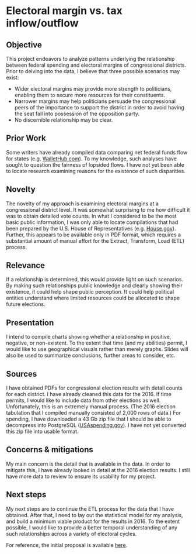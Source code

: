 # Electoral margin vs. tax inflow/outflow

## Objective
This project endeavors to analyze patterns underlying the relationship between federal spending and electoral margins of congressional districts. Prior to delving into the data, I believe that three possible scenarios may exist:
<ul><li>Wider electoral margins may provide more strength to politicians, enabling them to secure more resources for their constituents.</li>
<li>Narrower margins may help politicians persuade the congressional peers of the importance to support the district in order to avoid having the seat fall into possession of the opposition party.</li>
<li>No discernible relationship may be clear.</li></ul>

## Prior Work
Some writers have already compiled data comparing net federal funds flow for states (e.g. <a href="https://wallethub.com/edu/states-most-least-dependent-on-the-federal-government/2700/">WalletHub.com</a>). To my knowledge, such analyses have sought to question the fairness of lopsided flows. I have not yet been able to locate research examining reasons for the existence of such disparities.

## Novelty
The novelty of my approach is examining electoral margins at a congressional district level. It was somewhat surprising to me how difficult it was to obtain detailed vote counts. In what I considered to be the most basic public information, I was only able to locate compilations that had been prepared by the U.S. House of Representatives (e.g. <a href="https://history.house.gov/Institution/Election-Statistics/Election-Statistics/">House.gov</a>). Further, this appears to be available only in PDF format, which requires a substantial amount of manual effort for the Extract, Transform, Load (ETL) process.

## Relevance
If a relationship is determined, this would provide light on such scenarios. By making such relationships public knowledge and clearly showing their existence, it could help shape public perception. It could help political entities understand where limited resources could be allocated to shape future elections.

## Presentation
I intend to compile charts showing whether a relationship in positive, negative, or non-existent. To the extent that time (and my abilities) permit, I would like to use geographical visuals rather than merely graphs. Slides will also be used to summarize conclusions, further areas to consider, etc.

## Sources
I have obtained PDFs for congressional election results with detail counts for each district. I have already cleaned this data for the 2016. If time permits, I would like to include data from other elections as well. Unfortunately, this is an extremely manual process. (The 2016 election tabulation that I compiled manually consisted of 2,000 rows of data.)
For spending, I have downloaded a 43 Gb zip file that I should be able to decompress into PostgreSQL (<a href="https://files.usaspending.gov/database_download/">USAspending.gov</a>). I have not yet converted this zip file into usable format.

## Concerns & mitigations
My main concern is the detail that is available in the data. In order to mitigate this, I have already looked in detail at the 2016 election results. I still have more data to review to ensure its usability for my project.

## Next steps
My next steps are to continue the ETL process for the data that I have obtained. After that, I need to lay out the statistical model for my analysis, and build a minimum viable product for the results in 2016. To the extent possible, I would like to provide a better temporal understanding of any such relationships across a variety of electoral cycles.

For reference, the initial proposal is available <a href="Project3a.md">here</a>.

